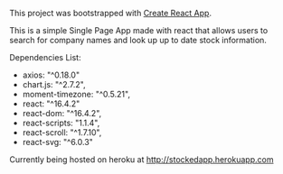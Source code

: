 This project was bootstrapped with [Create React App](https://github.com/facebookincubator/create-react-app).

This is a simple Single Page App made with react that allows users to search for company names and look up up to date stock information.

Dependencies List:
   <ul>
    <li>axios: "^0.18.0"</li>
    <li>chart.js: "^2.7.2",</li>
    <li>moment-timezone: "^0.5.21",</li>
    <li>react: "^16.4.2"</li>
    <li>react-dom: "^16.4.2",</li>
    <li>react-scripts: "1.1.4",</li>
    <li>react-scroll: "^1.7.10",</li>
    <li>react-svg: "^6.0.3"</li>
    </ul>
    
    
Currently being hosted on heroku at http://stockedapp.herokuapp.com    
    
    
